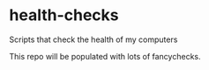 # health-checks
Scripts that check the health of my computers

This repo will be populated with lots of fancychecks.
